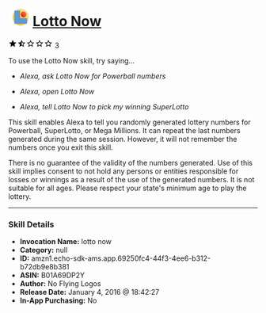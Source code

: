 # &nbsp;<img src="skill_icon" alt="Lotto Now icon" width="36"> [Lotto Now](http://alexa.amazon.com/#skills/amzn1.echo-sdk-ams.app.69250fc4-44f3-4ee6-b312-b72db9e8b381)
![1.5 stars](../../images/ic_star_black_18dp_1x.png)![1.5 stars](../../images/ic_star_half_black_18dp_1x.png)![1.5 stars](../../images/ic_star_border_black_18dp_1x.png)![1.5 stars](../../images/ic_star_border_black_18dp_1x.png)![1.5 stars](../../images/ic_star_border_black_18dp_1x.png) 3

To use the Lotto Now skill, try saying...

* *Alexa, ask Lotto Now for Powerball numbers*

* *Alexa, open Lotto Now*

* *Alexa, tell Lotto Now to pick my winning SuperLotto*

This skill enables Alexa to tell you randomly generated lottery numbers for Powerball, SuperLotto, or Mega Millions.  It can repeat the last numbers generated during the same session.  However, it will not remember the numbers once you exit this skill.

There is no guarantee of the validity of the numbers generated.  Use of this skill implies consent to not hold any persons or entities responsible for losses or winnings as a result of the use of the generated numbers.  It is not suitable for all ages.  Please respect your state's minimum age to play the lottery.

***

### Skill Details

* **Invocation Name:** lotto now
* **Category:** null
* **ID:** amzn1.echo-sdk-ams.app.69250fc4-44f3-4ee6-b312-b72db9e8b381
* **ASIN:** B01A69DP2Y
* **Author:** No Flying Logos
* **Release Date:** January 4, 2016 @ 18:42:27
* **In-App Purchasing:** No
